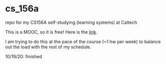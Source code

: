 # cs_156a
repo for my CS156A self-studying (learning systems) at Caltech

This is a MOOC, so it is free! Here is the [link](https://work.caltech.edu/telecourse.html).

I am trying to do this at the pace of the course (~1 hw per week) to balance out the load with the rest of my schedule.


10/19/20: finished
